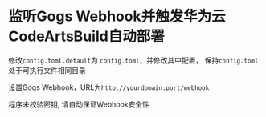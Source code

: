 # 监听Gogs Webhook并触发华为云CodeArtsBuild自动部署

修改`config.toml.default`为 `config.toml`，并修改其中配置， 保持`config.toml`处于可执行文件相同目录 

设置Gogs Webhook，URL为`http://yourdomain:port/webhook`

程序未校验密钥, 请自动保证Webhook安全性